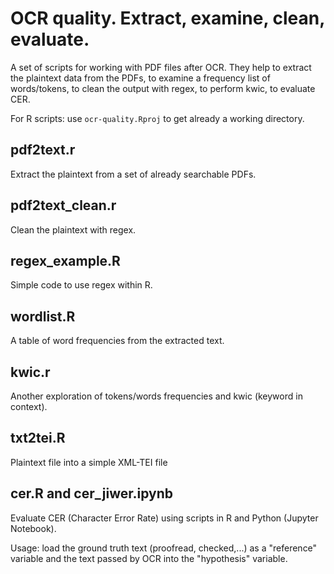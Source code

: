 # OCR quality. Extract, examine, clean, evaluate.

A set of scripts for working with PDF files after OCR. They help to extract the plaintext data from the PDFs, to examine a frequency list of words/tokens, to clean the output with regex, to perform kwic, to evaluate CER.

For R scripts: use `ocr-quality.Rproj` to get already a working directory.

## pdf2text.r
Extract the plaintext from a set of already searchable PDFs.

## pdf2text_clean.r

Clean the plaintext with regex.

## regex_example.R

Simple code to use regex within R.

## wordlist.R

A table of word frequencies from the extracted text.

## kwic.r

Another exploration of tokens/words frequencies and kwic (keyword in context).

## txt2tei.R

Plaintext file into a simple XML-TEI file

## cer.R and cer_jiwer.ipynb
Evaluate CER (Character Error Rate) using scripts in R and Python (Jupyter Notebook).

Usage: load the ground truth text (proofread, checked,...) as a "reference" variable and the text passed by OCR into the "hypothesis" variable.

